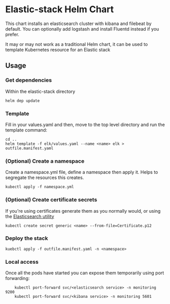 # Elastic-stack Helm Chart
This chart installs an elasticsearch cluster with kibana and filebeat by default.
You can optionally add logstash and install Fluentd instead if you prefer.

It may or may not work as a traditional Helm chart, it can be used to template Kubernetes resource for an Elastic stack

## Usage
### Get dependencies
Within the elastic-stack directory
    
    helm dep update

### Template
Fill in your values.yaml and then, move to the top level directory and run the template command:

    cd ..
    helm template -f elk/values.yaml --name <name> elk > outfile.manifest.yaml
    
### (Optional) Create a namespace
Create a namespace.yml file, define a namespace then apply it. Helps to segregate the resources this creates.

    kubectl apply -f namespace.yml

### (Optional) Create certificate secrets
If you're using certificates generate them as you normally would, or using the [Elasticsearch utility](https://www.elastic.co/guide/en/elasticsearch/reference/current/configuring-tls.html)

    kubectl create secret generic <name> --from-file=Certificate.p12

### Deploy the stack
    kuebctl apply -f outfile.manifest.yaml -n <namespace>


### Local access
Once all the pods have started you can expose them temporarily using port forwarding:
```
    kubectl port-forward svc/<elasticsearch service> -n monitoring 9200
    kubectl port-forward svc/<kibana service> -n monitoring 5601
```